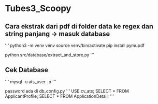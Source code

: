 # Tubes3_Scoopy

## Cara ekstrak dari pdf di folder data ke regex dan string panjang -> masuk database
'''
python3 -m venv venv
source venv/bin/activate
pip install pymupdf

python src/database/extract_and_store.py
'''

## Cek Database
'''
mysql -u ats_user -p
'''

password ada di db_config.py
'''
USE cv_ats;
SELECT * FROM ApplicantProfile;
SELECT * FROM ApplicationDetail;
'''